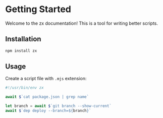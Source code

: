 # Getting Started

Welcome to the zx documentation! This is a tool for writing better scripts.

## Installation

```bash
npm install zx
```

## Usage

Create a script file with `.mjs` extension:

```javascript
#!/usr/bin/env zx

await $`cat package.json | grep name`

let branch = await $`git branch --show-current`
await $`dep deploy --branch=${branch}`
```
